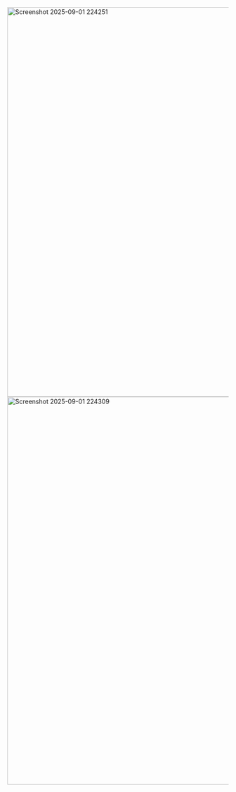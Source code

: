 
<img width="1889" height="887" alt="Screenshot 2025-09-01 224251" src="https://github.com/user-attachments/assets/fdb2ad70-e8b7-48ce-8ffb-61d145471ac8" />
<img width="1893" height="883" alt="Screenshot 2025-09-01 224309" src="https://github.com/user-attachments/assets/d4d2a635-a876-45bf-8cdf-025aa07ae7a5" />
